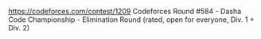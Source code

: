 https://codeforces.com/contest/1209
Codeforces Round #584 - Dasha Code Championship - Elimination Round (rated, open for everyone, Div. 1 + Div. 2)
